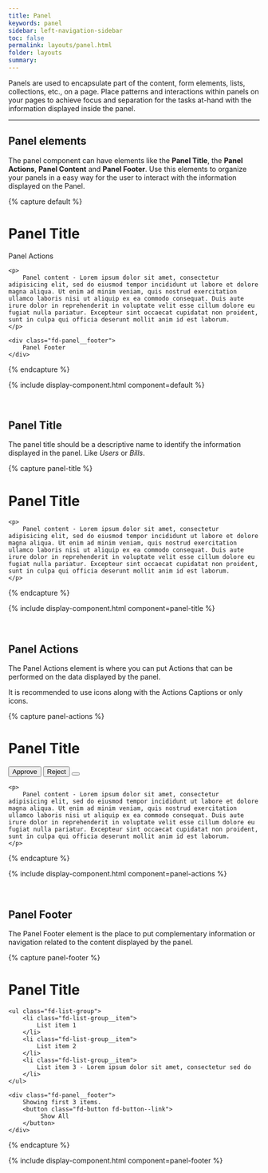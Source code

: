```yaml
---
title: Panel
keywords: panel
sidebar: left-navigation-sidebar
toc: false
permalink: layouts/panel.html
folder: layouts
summary:
---
```

Panels are used to encapsulate part of the content, form elements, lists, collections, etc., on a page. Place patterns and interactions within panels on your pages to achieve focus and separation for the tasks at-hand with the information displayed inside the panel.

<hr/>

## Panel elements

The panel component can have elements like the **Panel Title**, the **Panel Actions**, **Panel Content** and **Panel Footer**. Use this elements to organize your panels in a easy way for the user to interact with the information displayed on the Panel.

{% capture default %}
<div class="fd-panel">
    <div class="fd-panel__header">
        <h1 class="fd-panel__title">
            Panel Title
        </h1>
        <div class="fd-panel__actions">
            Panel Actions
        </div>
    </div>

    <p>
        Panel content - Lorem ipsum dolor sit amet, consectetur adipisicing elit, sed do eiusmod tempor incididunt ut labore et dolore magna aliqua. Ut enim ad minim veniam, quis nostrud exercitation ullamco laboris nisi ut aliquip ex ea commodo consequat. Duis aute irure dolor in reprehenderit in voluptate velit esse cillum dolore eu fugiat nulla pariatur. Excepteur sint occaecat cupidatat non proident, sunt in culpa qui officia deserunt mollit anim id est laborum.
    </p>

    <div class="fd-panel__footer">
        Panel Footer
    </div>
</div>
{% endcapture %}

{% include display-component.html component=default %}

<br/>

## Panel Title

The panel title should be a descriptive name to identify the information displayed in the panel. Like *Users* or *Bills*.

{% capture panel-title %}
<div class="fd-panel">
    <div class="fd-panel__header">
        <h1 class="fd-panel__title">
            Panel Title
        </h1>
    </div>

    <p>
        Panel content - Lorem ipsum dolor sit amet, consectetur adipisicing elit, sed do eiusmod tempor incididunt ut labore et dolore magna aliqua. Ut enim ad minim veniam, quis nostrud exercitation ullamco laboris nisi ut aliquip ex ea commodo consequat. Duis aute irure dolor in reprehenderit in voluptate velit esse cillum dolore eu fugiat nulla pariatur. Excepteur sint occaecat cupidatat non proident, sunt in culpa qui officia deserunt mollit anim id est laborum.
    </p>
</div>
{% endcapture %}

{% include display-component.html component=panel-title %}

<br/>

## Panel Actions

The Panel Actions element is where you can put Actions that can be performed on the data displayed by the panel.

It is recommended to use icons along with the Actions Captions or only icons.

{% capture panel-actions %}
<div class="fd-panel">
    <div class="fd-panel__header">
        <h1 class="fd-panel__title">
            Panel Title
        </h1>
        <div class="fd-panel__actions">
            <button class="fd-button fd-button--text">
                <i class="fd-icon fd-icon--checked fd-icon--medium"></i>
                Approve
            </button>
            <button class="fd-button fd-button--text">
                <i class="fd-icon fd-icon--close fd-icon--medium"></i>
                Reject
            </button>
            <button class="fd-button fd-button--text fd-button--icon">
                <i class="fd-icon fd-icon--edit fd-icon--medium"></i>
            </button>
        </div>
    </div>

    <p>
        Panel content - Lorem ipsum dolor sit amet, consectetur adipisicing elit, sed do eiusmod tempor incididunt ut labore et dolore magna aliqua. Ut enim ad minim veniam, quis nostrud exercitation ullamco laboris nisi ut aliquip ex ea commodo consequat. Duis aute irure dolor in reprehenderit in voluptate velit esse cillum dolore eu fugiat nulla pariatur. Excepteur sint occaecat cupidatat non proident, sunt in culpa qui officia deserunt mollit anim id est laborum.
    </p>
</div>
{% endcapture %}

{% include display-component.html component=panel-actions %}

<br/>

## Panel Footer

The Panel Footer element is the place to put complementary information or navigation related to the content displayed by the panel.

{% capture panel-footer %}
<div class="fd-panel">
    <div class="fd-panel__header">
        <h1 class="fd-panel__title">
            Panel Title
        </h1>
    </div>

    <ul class="fd-list-group">
        <li class="fd-list-group__item">
            List item 1
        </li>
        <li class="fd-list-group__item">
            List item 2
        </li>
        <li class="fd-list-group__item">
            List item 3 - Lorem ipsum dolor sit amet, consectetur sed do
        </li>
    </ul>

    <div class="fd-panel__footer">
        Showing first 3 items.
        <button class="fd-button fd-button--link">
             Show All
        </button>
    </div>    
</div>
{% endcapture %}

{% include display-component.html component=panel-footer %}
